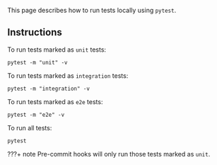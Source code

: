 This page describes how to run tests locally using `pytest`.

## Instructions

To run tests marked as `unit` tests:

```shell
pytest -m "unit" -v
```

To run tests marked as `integration` tests:

```shell
pytest -m "integration" -v
```

To run tests marked as `e2e` tests:

```shell
pytest -m "e2e" -v
```

To run all tests:

```shell
pytest
```

???+ note
    Pre-commit hooks will only run those tests marked as `unit`.
